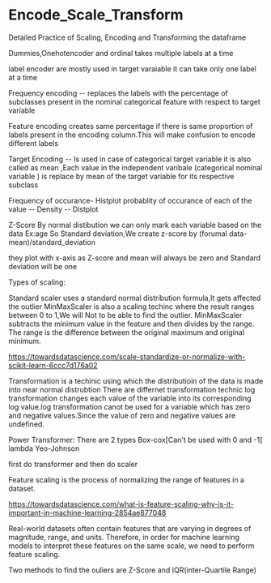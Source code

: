 # Encode_Scale_Transform
Detailed Practice of Scaling, Encoding and Transforming the dataframe

Dummies,Onehotencoder and ordinal takes multiple labels at a time

label encoder are mostly used in target varaiable it can take only one label at a time

Frequency encoding -- replaces the labels with the percentage of subclasses present in the nominal categorical feature with respect to target variable

Feature encoding creates same percentage if there is same proportion of labels present in the encoding column.This will make confusion to encode different labels 

Target Encoding -- 
Is used in case of categorical target variable it is also called as mean ,Each value in the independent varibale (categorical nominal variable ) is replace by mean of the target variable for its respective subclass

Frequency of occurance- Histplot
probablity of occurance of each of the value -- Density -- Distplot

Z-Score
By normal distibution we can only mark each variable based on the data Ex:age
So Standard deviation,We create z-score by (forumal data-mean)/standard_deviation

they plot with x-axis as Z-score and mean will always be zero and Standard deviation will be one 

Types of scaling:

Standard scaler uses a standard normal distribution formula,It gets affected the outlier
MinMaxScaler is also a scaling techinc where the result ranges between 0 to 1,We will Not to be able to find the outlier. MinMaxScaler subtracts the minimum value in the feature and then divides by the range. The range is the difference between the original maximum and original minimum.

https://towardsdatascience.com/scale-standardize-or-normalize-with-scikit-learn-6ccc7d176a02

Transformation is a techinic using which the distributioin of the data is made into near normal distrubtion
There are differnet transformation technic
log transformation changes each value of the variable into its corresponding log value.log transformation canot be used for a variable which has zero and negative values.Since the value of zero and negative values are undefined.

Power Transformer: There are 2 types
Box-cox[Can't be used with 0 and -1] lambda
Yeo-Johnson 

first do transformer and then do scaler

Feature scaling is the process of normalizing the range of features in a dataset.

https://towardsdatascience.com/what-is-feature-scaling-why-is-it-important-in-machine-learning-2854ae877048

Real-world datasets often contain features that are varying in degrees of magnitude, range, and units. Therefore, in order for machine learning models to interpret these features on the same scale, we need to perform feature scaling.

Two methods to find the ouliers are Z-Score and IQR(inter-Quartile Range)
